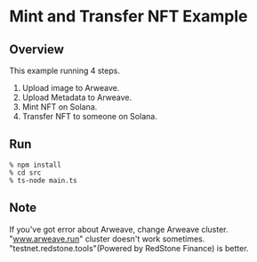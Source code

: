# Mint and Transfer NFT Example
## Overview
This example running 4 steps.

1. Upload image to Arweave.
2. Upload Metadata to Arweave.
3. Mint NFT on Solana.
4. Transfer NFT to someone on Solana.

## Run
```
% npm install
% cd src
% ts-node main.ts
```

## Note
If you've got error about Arweave, change Arweave cluster.  
"www.arweave.run" cluster doesn't work sometimes.  
"testnet.redstone.tools"(Powered by RedStone Finance) is better.
